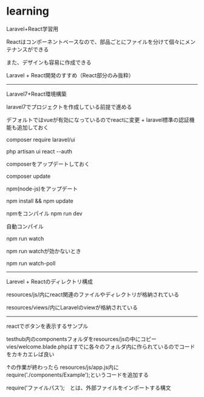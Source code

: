 # learning
Laravel+React学習用

Reactはコンポーネントベースなので、部品ごとにファイルを分けて個々にメンテナンスができる

また、デザインも容易に作成できる


Laravel + React開発のすすめ（React部分のみ抜粋）


_____________________________________________________________________________

Laravel7+React環境構築

laravel7でプロジェクトを作成している前提で進める

デフォルトではvueが有効になっているのでreactに変更 + laravel標準の認証機能も追加しておく

composer require laravel/ui 

php artisan ui react --auth

composerをアップデートしておく

composer update

npm(node-js)をアップデート

npm install && npm update

npmをコンパイル
npm run dev

自動コンパイル

npm run watch

npm run watchが効かないとき

npm run watch-poll
__________________________________________________________________________________

Larevel + Reactのディレクトリ構成

resources/js/内にreact関連のファイルやディレクトリが格納されている

resources/views/内にLaravelのviewが格納されている


___________________________________________________________________________________

reactでボタンを表示するサンプル

testhub内のcomponentsフォルダをresources/jsの中にコピー
vies/welcome.blade.phpはすでに各々のフォルダ内に作られているのでコードをカキカエレば良い

↑の作業が終わったら
resources/js/app.js内にrequire('./components/Example');というコードを追加する

require('ファイルパス');　とは、外部ファイルをインポートする構文


